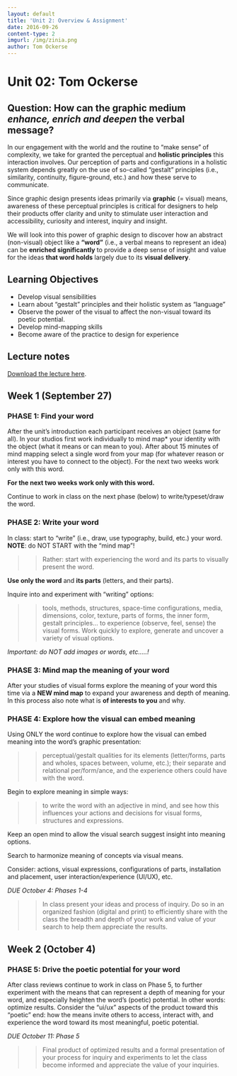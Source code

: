 ```yaml
---
layout: default
title: 'Unit 2: Overview & Assignment'
date: 2016-09-26
content-type: 2
imgurl: /img/zinia.png
author: Tom Ockerse
---
```


# Unit 02: Tom Ockerse


## Question: How can the graphic medium *enhance, enrich and deepen* the verbal message?

In our engagement with the world and the routine to “make sense” of complexity, we take for granted the perceptual and **holistic principles** this interaction involves. Our perception of parts and configurations in a holistic system depends greatly on the use of so-called “gestalt” principles (i.e., similarity, continuity, figure-ground, etc.) and how these serve to communicate.

Since graphic design presents ideas primarily via **graphic** (= visual) means, awareness of these perceptual principles is critical for designers to help their products offer clarity and unity to stimulate user interaction and accessibility, curiosity and interest, inquiry and insight.

We will look into this power of graphic design to discover how an abstract (non-visual) object like a **“word”** (i.e., a verbal means to represent an idea) can be **enriched significantly** to provide a deep sense of insight and value for the ideas **that word holds** largely due to its **visual delivery**.

## Learning Objectives

* Develop visual sensibilities
* Learn about “gestalt” principles and their holistic system as “language”
* Observe the power of the visual to affect the non-visual toward its poetic potential.
* Develop mind-mapping skills
* Become aware of the practice to design for experience

## Lecture notes

[Download the lecture here](/img/160927_DS1_Unit2_Ockerse_Lecture.pdf).




## Week 1  (September 27)

### PHASE 1: Find your word

After the unit’s introduction each participant receives an object (same for all).
In your studios first work individually to mind map* your identity with the object
(what it means or can mean to you).
After about 15 minutes of mind mapping select a single word from your map
(for whatever reason or interest you have to connect to the object).
For the next two weeks work only with this word.

**For the next two weeks work only with this word.**

Continue to work in class on the next phase (below) to write/typeset/draw the word.



### PHASE 2: Write your word  

In class: start to “write” (i.e., draw, use typography, build, etc.) your word.
**NOTE**: do NOT START with the “mind map”!
>>Rather: start with experiencing the word and its parts
to visually present the word.

**Use only the word** and **its parts** (letters, and their parts).

Inquire into and experiment with “writing” options:
>>tools, methods, structures, space-time configurations, media, dimensions,
color, texture, parts of forms, the inner form, gestalt principles…
to experience (observe, feel, sense) the visual forms.
Work quickly to explore, generate and uncover a variety of visual options.

*Important: do NOT add images or words, etc…..!*


### PHASE 3: Mind map the meaning of your word

After your studies of visual forms explore the meaning of your word
this time via a **NEW mind map** to expand your awareness and depth of meaning.
In this process also note what is **of interests to you** and why.


### PHASE 4: Explore how the visual can embed meaning

Using ONLY the word continue to explore how the visual can embed meaning into the word’s graphic presentation:

>>perceptual/gestalt qualities for its elements
(letter/forms, parts and wholes, spaces between, volume, etc.);
their separate and relational per/form/ance,
and the experience others could have with the word.

Begin to explore meaning in simple ways:

>>to write the word with an adjective in mind, and see how this influences
your actions and decisions for visual forms, structures and expressions.

Keep an open mind to allow the visual search suggest insight into meaning options.

Search to harmonize meaning of concepts via visual means.

Consider: actions, visual expressions, configurations of parts, installation and placement, user interaction/experience (UI/UX), etc.


*DUE October 4: Phases 1-4*
>> In class present your ideas and process of inquiry. Do so in an organized fashion (digital and print) to efficiently share with the class the breadth and depth of your work and value of your search to help them appreciate the results.


## Week 2 (October 4)


### PHASE 5: Drive the poetic potential for your word

After class reviews continue to work in class on Phase 5, to further experiment with the means that can represent a depth of meaning for your word, and especially heighten the word’s (poetic) potential. In other words: optimize results. Consider the “ui/ux” aspects of the product toward this “poetic” end: how the means invite others to access, interact with, and experience the word toward its most meaningful, poetic potential.

*DUE October 11: Phase 5*
>>Final product of optimized results and a formal presentation of your process for inquiry and experiments to let the class
become informed and appreciate the value of your inquiries.
